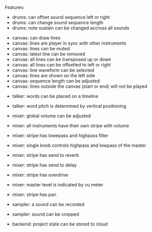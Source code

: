 Features:

- drums: can offset sound sequence left or right
- drums: can change sound sequence length
- drums: note sustain can be changed accross all sounds

* canvas: can draw lines
* canvas: lines are player in sync with other instruments
* canvas: lines can be muted
* canvas: latest line can be removed
* canvas: all lines can be transposed up or down
* canvas: all lines can be offsetted to left or right
* canvas: line waveform can be selected
* canvas: lines are shown on the left side
* canvas: sequence length can be adjusted
* canvas: lines outside the canvas (start or end) will not be played

- talker: words can be placed on a timeline
- talker: word pitch is determined by vertical positioning

- mixer: global volume can be adjusted
- mixer: all instruments have their own stripe with volume
- mixer: stripe has lowepass and highpass filter
- mixer: single knob controls highpass and lowpass of the master
- mixer: stripe has send to reverb
- mixer: stripe has send to delay
- mixer: stripe has overdrive
- mixer: master level is indicated by vu meter
- mixer: stripe has pan

- sampler: a sound can be recorded
- sampler: sound can be cropped

- backend: project state can be stored to cloud
